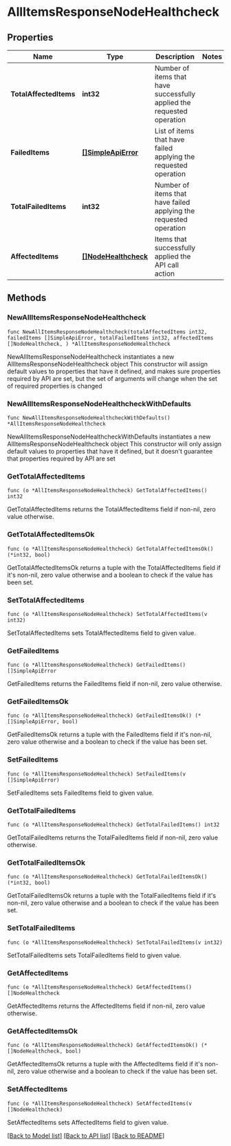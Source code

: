 # AllItemsResponseNodeHealthcheck

## Properties

Name | Type | Description | Notes
------------ | ------------- | ------------- | -------------
**TotalAffectedItems** | **int32** | Number of items that have successfully applied the requested operation | 
**FailedItems** | [**[]SimpleApiError**](SimpleApiError.md) | List of items that have failed applying the requested operation | 
**TotalFailedItems** | **int32** | Number of items that have failed applying the requested operation | 
**AffectedItems** | [**[]NodeHealthcheck**](NodeHealthcheck.md) | Items that successfully applied the API call action | 

## Methods

### NewAllItemsResponseNodeHealthcheck

`func NewAllItemsResponseNodeHealthcheck(totalAffectedItems int32, failedItems []SimpleApiError, totalFailedItems int32, affectedItems []NodeHealthcheck, ) *AllItemsResponseNodeHealthcheck`

NewAllItemsResponseNodeHealthcheck instantiates a new AllItemsResponseNodeHealthcheck object
This constructor will assign default values to properties that have it defined,
and makes sure properties required by API are set, but the set of arguments
will change when the set of required properties is changed

### NewAllItemsResponseNodeHealthcheckWithDefaults

`func NewAllItemsResponseNodeHealthcheckWithDefaults() *AllItemsResponseNodeHealthcheck`

NewAllItemsResponseNodeHealthcheckWithDefaults instantiates a new AllItemsResponseNodeHealthcheck object
This constructor will only assign default values to properties that have it defined,
but it doesn't guarantee that properties required by API are set

### GetTotalAffectedItems

`func (o *AllItemsResponseNodeHealthcheck) GetTotalAffectedItems() int32`

GetTotalAffectedItems returns the TotalAffectedItems field if non-nil, zero value otherwise.

### GetTotalAffectedItemsOk

`func (o *AllItemsResponseNodeHealthcheck) GetTotalAffectedItemsOk() (*int32, bool)`

GetTotalAffectedItemsOk returns a tuple with the TotalAffectedItems field if it's non-nil, zero value otherwise
and a boolean to check if the value has been set.

### SetTotalAffectedItems

`func (o *AllItemsResponseNodeHealthcheck) SetTotalAffectedItems(v int32)`

SetTotalAffectedItems sets TotalAffectedItems field to given value.


### GetFailedItems

`func (o *AllItemsResponseNodeHealthcheck) GetFailedItems() []SimpleApiError`

GetFailedItems returns the FailedItems field if non-nil, zero value otherwise.

### GetFailedItemsOk

`func (o *AllItemsResponseNodeHealthcheck) GetFailedItemsOk() (*[]SimpleApiError, bool)`

GetFailedItemsOk returns a tuple with the FailedItems field if it's non-nil, zero value otherwise
and a boolean to check if the value has been set.

### SetFailedItems

`func (o *AllItemsResponseNodeHealthcheck) SetFailedItems(v []SimpleApiError)`

SetFailedItems sets FailedItems field to given value.


### GetTotalFailedItems

`func (o *AllItemsResponseNodeHealthcheck) GetTotalFailedItems() int32`

GetTotalFailedItems returns the TotalFailedItems field if non-nil, zero value otherwise.

### GetTotalFailedItemsOk

`func (o *AllItemsResponseNodeHealthcheck) GetTotalFailedItemsOk() (*int32, bool)`

GetTotalFailedItemsOk returns a tuple with the TotalFailedItems field if it's non-nil, zero value otherwise
and a boolean to check if the value has been set.

### SetTotalFailedItems

`func (o *AllItemsResponseNodeHealthcheck) SetTotalFailedItems(v int32)`

SetTotalFailedItems sets TotalFailedItems field to given value.


### GetAffectedItems

`func (o *AllItemsResponseNodeHealthcheck) GetAffectedItems() []NodeHealthcheck`

GetAffectedItems returns the AffectedItems field if non-nil, zero value otherwise.

### GetAffectedItemsOk

`func (o *AllItemsResponseNodeHealthcheck) GetAffectedItemsOk() (*[]NodeHealthcheck, bool)`

GetAffectedItemsOk returns a tuple with the AffectedItems field if it's non-nil, zero value otherwise
and a boolean to check if the value has been set.

### SetAffectedItems

`func (o *AllItemsResponseNodeHealthcheck) SetAffectedItems(v []NodeHealthcheck)`

SetAffectedItems sets AffectedItems field to given value.



[[Back to Model list]](../README.md#documentation-for-models) [[Back to API list]](../README.md#documentation-for-api-endpoints) [[Back to README]](../README.md)


